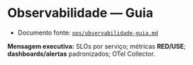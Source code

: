# Observabilidade — Guia

- Documento fonte: [`ops/observabilidade-guia.md`](../ops/observabilidade-guia.md)

**Mensagem executiva:** SLOs por serviço; métricas **RED/USE**; **dashboards/alertas** padronizados; OTel Collector.
